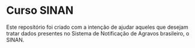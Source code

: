 # Curso SINAN

Este reposítório foi criado com a intenção de ajudar aqueles que desejam tratar dados presentes no Sistema de Notificação de Agravos brasileiro, o SINAN.

